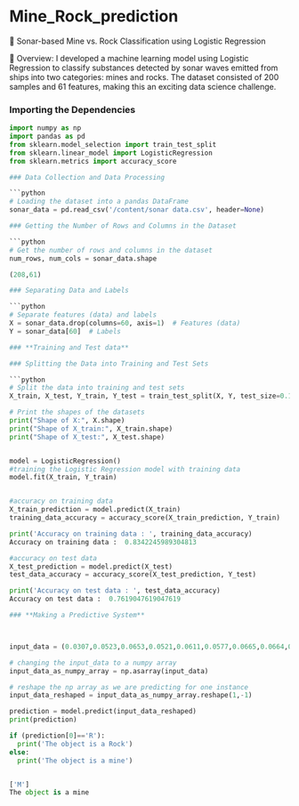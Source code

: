 # Mine_Rock_prediction
🚢 Sonar-based Mine vs. Rock Classification using Logistic Regression

📌 Overview:
I developed a machine learning model using Logistic Regression to classify substances detected by sonar waves emitted from ships into two categories: mines and rocks. The dataset consisted of 200 samples and 61 features, making this an exciting data science challenge.



### Importing the Dependencies

```python
import numpy as np
import pandas as pd
from sklearn.model_selection import train_test_split
from sklearn.linear_model import LogisticRegression
from sklearn.metrics import accuracy_score

### Data Collection and Data Processing

```python
# Loading the dataset into a pandas DataFrame
sonar_data = pd.read_csv('/content/sonar data.csv', header=None)

### Getting the Number of Rows and Columns in the Dataset

```python
# Get the number of rows and columns in the dataset
num_rows, num_cols = sonar_data.shape

(208,61)

### Separating Data and Labels

```python
# Separate features (data) and labels
X = sonar_data.drop(columns=60, axis=1)  # Features (data)
Y = sonar_data[60]  # Labels

### **Training and Test data**

### Splitting the Data into Training and Test Sets

```python
# Split the data into training and test sets
X_train, X_test, Y_train, Y_test = train_test_split(X, Y, test_size=0.1, stratify=Y, random_state=1)

# Print the shapes of the datasets
print("Shape of X:", X.shape)
print("Shape of X_train:", X_train.shape)
print("Shape of X_test:", X_test.shape)


model = LogisticRegression()
#training the Logistic Regression model with training data
model.fit(X_train, Y_train)


#accuracy on training data
X_train_prediction = model.predict(X_train)
training_data_accuracy = accuracy_score(X_train_prediction, Y_train)

print('Accuracy on training data : ', training_data_accuracy)
Accuracy on training data :  0.8342245989304813

#accuracy on test data
X_test_prediction = model.predict(X_test)
test_data_accuracy = accuracy_score(X_test_prediction, Y_test)

print('Accuracy on test data : ', test_data_accuracy)
Accuracy on test data :  0.7619047619047619

### **Making a Predictive System**



input_data = (0.0307,0.0523,0.0653,0.0521,0.0611,0.0577,0.0665,0.0664,0.1460,0.2792,0.3877,0.4992,0.4981,0.4972,0.5607,0.7339,0.8230,0.9173,0.9975,0.9911,0.8240,0.6498,0.5980,0.4862,0.3150,0.1543,0.0989,0.0284,0.1008,0.2636,0.2694,0.2930,0.2925,0.3998,0.3660,0.3172,0.4609,0.4374,0.1820,0.3376,0.6202,0.4448,0.1863,0.1420,0.0589,0.0576,0.0672,0.0269,0.0245,0.0190,0.0063,0.0321,0.0189,0.0137,0.0277,0.0152,0.0052,0.0121,0.0124,0.0055)

# changing the input_data to a numpy array
input_data_as_numpy_array = np.asarray(input_data)

# reshape the np array as we are predicting for one instance
input_data_reshaped = input_data_as_numpy_array.reshape(1,-1)

prediction = model.predict(input_data_reshaped)
print(prediction)

if (prediction[0]=='R'):
  print('The object is a Rock')
else:
  print('The object is a mine')


['M']
The object is a mine


















